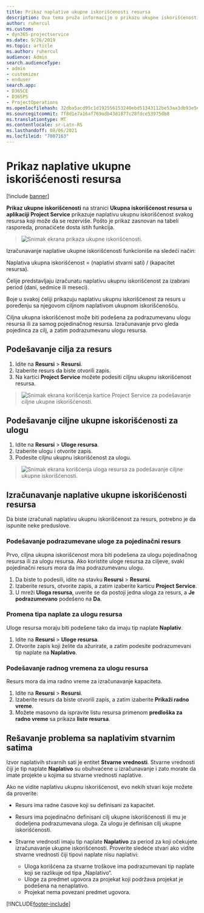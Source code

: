```yaml
---
title: Prikaz naplative ukupne iskorišćenosti resursa
description: Ova tema pruža informacije o prikazu ukupne iskorišćenosti resursa.
author: ruhercul
ms.custom:
- dyn365-projectservice
ms.date: 9/26/2019
ms.topic: article
ms.author: ruhercul
audience: Admin
search.audienceType:
- admin
- customizer
- enduser
search.app:
- D365CE
- D365PS
- ProjectOperations
ms.openlocfilehash: 32dba5acd95c1d192556153240ebd51343112be53aa3db93e5e6f127c2d960e9
ms.sourcegitcommit: 7f8d1e7a16af769adb43d1877c28fdce53975db8
ms.translationtype: MT
ms.contentlocale: sr-Latn-RS
ms.lasthandoff: 08/06/2021
ms.locfileid: "7007163"
---
```

# <a name="view-chargeable-utilization-for-resources"></a>Prikaz naplative ukupne iskorišćenosti resursa

[!include [banner](../includes/psa-now-project-operations.md)]
 
**Prikaz ukupne iskorišćenosti** na stranici **Ukupna iskorišćenost resursa u aplikaciji Project Service** prikazuje naplativu ukupnu iskorišćenost svakog resursa koji može da se rezerviše. Pošto je prikaz zasnovan na tabeli rasporeda, pronaćićete dosta istih funkcija.

> ![Snimak ekrana prikaza ukupne iskorišćenosti.](media/FAQ-utilization-1.png)
 

Izračunavanje naplative ukupne iskorišćenosti funkcioniše na sledeći način:

   Naplativa ukupna iskorišćenost = (naplativi stvarni sati) / (kapacitet resursa).

Ćelije predstavljaju izračunatu naplativu ukupnu iskorišćenost za izabrani period (dani, sedmice ili meseci).

Boje u svakoj ćeliji prikazuju naplativu ukupnu iskorišćenost za resurs u poređenju sa njegovom ciljnom naplativom ukupnom iskorišćenošću. 

Ciljna ukupna iskorišćenost može biti podešena za podrazumevanu ulogu resursa ili za samog pojedinačnog resursa. Izračunavanje prvo gleda pojedinca za cilj, a zatim podrazumevanu ulogu resursa.

## <a name="set-target-on-a-resource"></a>Podešavanje cilja za resurs

1. Idite na **Resursi** \> **Resursi**. 
2. Izaberite resurs da biste otvorili zapis. 
3. Na kartici **Project Service** možete podesiti ciljnu ukupnu iskorišćenost resursa.

> ![Snimak ekrana korišćenja kartice Project Service za podešavanje ciljne ukupne iskorišćenosti.](media/FAQ-utilization-2.png)
 
## <a name="set-target-utilization-on-a-role"></a>Podešavanje ciljne ukupne iskorišćenosti za ulogu

1. Idite na **Resursi** \> **Uloge resursa**. 
2. Izaberite ulogu i otvorite zapis. 
3. Podesite ciljnu ukupnu iskorišćenost za ulogu.

> ![Snimak ekrana korišćenja uloga resursa za podešavanje ciljne ukupne iskorišćenosti.](media/FAQ-utilization-3.png)
 
## <a name="calculate-chargeable-utilization-for-a-resource"></a>Izračunavanje naplative ukupne iskorišćenosti resursa

Da biste izračunali naplativu ukupnu iskorišćenost za resurs, potrebno je da ispunite neke preduslove. 

### <a name="set-default-role-for-individual-resource"></a>Podešavanje podrazumevane uloge za pojedinačni resurs

Prvo, ciljna ukupna iskorišćenost mora biti podešena za ulogu pojedinačnog resursa ili za ulogu resursa. Ako koristite uloge resursa za ciljeve, svaki pojedinačni resurs mora da ima podrazumevanu ulogu. 

1. Da biste to podesili, idite na stavku **Resursi** \> **Resursi**. 
2. Izaberite resurs, otvorite zapis, a zatim izaberite karticu **Project Service**. 
3. U mreži **Uloga resursa**, uverite se da postoji jedna uloga za resurs, a **Je podrazumevano** podešeno na **Da**.
 
### <a name="change-billing-type-for-resource-role"></a>Promena tipa naplate za ulogu resursa

Uloge resursa moraju biti podešene tako da imaju tip naplate **Naplativ**. 

1. Idite na **Resursi** \> **Uloge resursa**. 
2. Otvorite zapis koji želite da ažurirate, a zatim podesite podrazumevani tip naplate na **Naplativo**.

### <a name="set-working-hours-for-resource-role"></a>Podešavanje radnog vremena za ulogu resursa
 
Resurs mora da ima radno vreme za izračunavanje kapaciteta. 

1. Idite na **Resursi** \> **Resursi**. 
2. Izaberite resurs da biste otvorili zapis, a zatim izaberite **Prikaži radno vreme**. 
3. Možete masovno da ispravite listu resursa primenom **predloška za radno vreme** sa prikaza **liste resursa**.

## <a name="troubleshooting-chargeable-actual-hours"></a>Rešavanje problema sa naplativim stvarnim satima

Izvor naplativih stvarnih sati je entitet **Stvarne vrednosti**. Stvarne vrednosti čiji je tip naplate **Naplativo** su obuhvaćene u izračunavanje i zato morate da imate projekte u kojima su stvarne vrednosti naplative.

Ako ne vidite naplativu ukupnu iskorišćenost, evo nekih stvari koje možete da proverite:

- Resurs ima radne časove koji su definisani za kapacitet.
- Resurs ima pojedinačno definisani cilj ukupne iskorišćenosti ili mu je dodeljena podrazumevana uloga. Za ulogu je definisan cilj ukupne iskorišćenosti.
- Stvarne vrednosti imaju tip naplate **Naplativo** za period za koji očekujete izračunavanje ukupne iskorišćenosti. Proverite sledeće stvari ako vidite stvarne vrednosti čiji tipovi naplate nisu naplativi:

  - Uloga korišćena za stvarne troškove ima podrazumevani tip naplate koji se razlikuje od tipa „Naplativo“.
  - Uloge za predmet ugovora za projekat koji podržava projekat je podešena na nenaplativo.
  - Projekat nema povezani predmet ugovora.



[!INCLUDE[footer-include](../includes/footer-banner.md)]